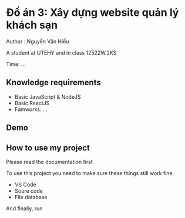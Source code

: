 # Đồ án 3: Xây dựng website quản lý khách sạn

<p>Author : Nguyễn Văn Hiếu</p>
<p>A student at UTEHY and in class 12522W.2KS</p>
<p>Time: ...</p>
<h2>Knowledge requirements</h2>
<ul>
  <li>Basic JavaScript & NodeJS</li>
  <li>Basic ReactJS</li>
  <li>Famworks: ...</li>
</ul>
<h2>Demo</h2>

<h2>How to use my project</h2>
<p>Please read the documentation first</p>
<p>To use this project you need to make sure these things still work fine.</p>
<ul>
    <li>VS Code</li>
    <li>Soure code</li>
    <li>File database</li>
</ul>
<p>And finally, run</p>
